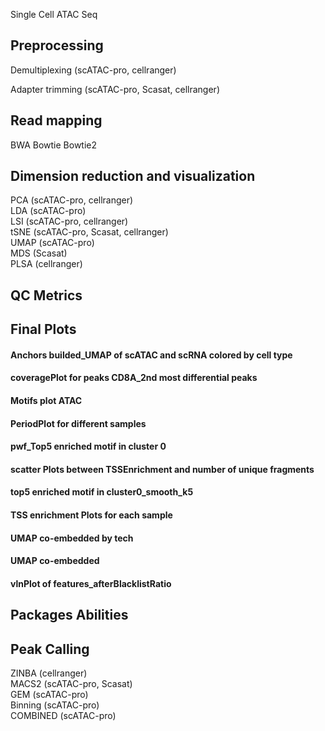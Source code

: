 Single Cell ATAC Seq 

## Preprocessing
Demultiplexing  (scATAC-pro, cellranger)

Adapter trimming (scATAC-pro, Scasat, cellranger)


## Read mapping
BWA
Bowtie
Bowtie2


## Dimension reduction and visualization
PCA (scATAC-pro, cellranger)  
LDA (scATAC-pro)  
LSI (scATAC-pro, cellranger)  
tSNE (scATAC-pro, Scasat, cellranger)  
UMAP (scATAC-pro)  
MDS (Scasat)  
PLSA (cellranger)  

## QC Metrics





## Final Plots

#### Anchors builded_UMAP of scATAC and scRNA colored by cell type

#### coveragePlot for peaks CD8A_2nd most differential peaks


#### Motifs plot ATAC


#### PeriodPlot for different samples


#### pwf_Top5 enriched motif in cluster 0


#### scatter Plots between TSSEnrichment and number of unique fragments


#### top5 enriched motif in cluster0_smooth_k5


#### TSS enrichment Plots for each sample


#### UMAP co-embedded by tech


#### UMAP co-embedded


#### vlnPlot of features_afterBlacklistRatio




## Packages Abilities




## Peak Calling
ZINBA (cellranger)  
MACS2 (scATAC-pro, Scasat)  
GEM (scATAC-pro)  
Binning (scATAC-pro)  
COMBINED (scATAC-pro)  
